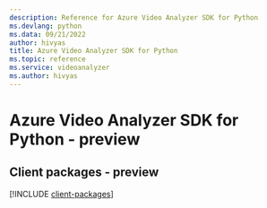 ```yaml
---
description: Reference for Azure Video Analyzer SDK for Python
ms.devlang: python
ms.data: 09/21/2022
author: hivyas
title: Azure Video Analyzer SDK for Python
ms.topic: reference
ms.service: videoanalyzer
ms.author: hivyas
---
```

# Azure Video Analyzer SDK for Python - preview

## Client packages - preview
[!INCLUDE [client-packages](video-analyzer-client-index.md)]